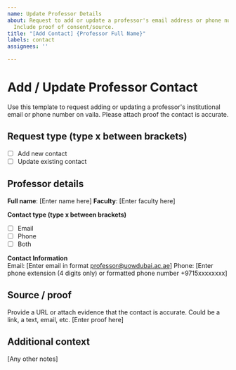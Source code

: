 ```yaml
---
name: Update Professor Details
about: Request to add or update a professor's email address or phone number on vaila.
  Include proof of consent/source.
title: "[Add Contact] {Professor Full Name}"
labels: contact
assignees: ''

---
```


# Add / Update Professor Contact

Use this template to request adding or updating a professor's institutional email or phone number on vaila. Please attach proof the contact is accurate.

## Request type (type x between brackets)
- [ ] Add new contact
- [ ] Update existing contact

## Professor details
**Full name**: [Enter name here]
**Faculty**: [Enter faculty here]

**Contact type  (type x between brackets)**  
- [ ] Email  
- [ ] Phone  
- [ ] Both

**Contact Information**  
Email: [Enter email in format professor@uowdubai.ac.ae]
Phone: [Enter phone extension (4 digits only) or formatted phone number +9715xxxxxxxx]

## Source / proof
Provide a URL or attach evidence that the contact is accurate. Could be a link, a text, email, etc.
[Enter proof here]

## Additional context
[Any other notes]
